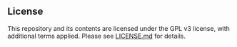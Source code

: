 ## License
This repository and its contents are licensed under the GPL v3 license, with additional terms applied. Please see [LICENSE.md](LICENSE.md) for details.
